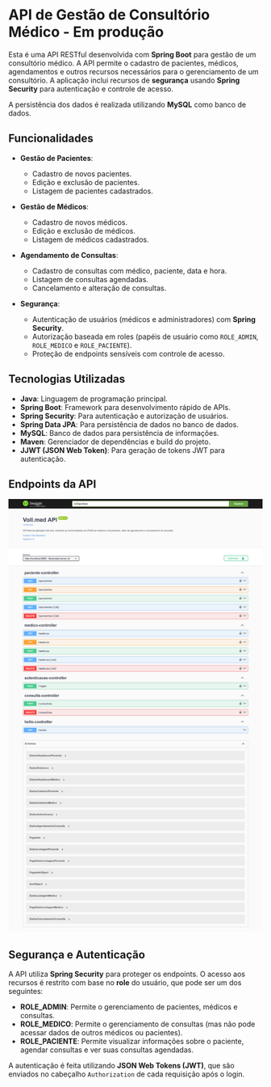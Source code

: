 # API de Gestão de Consultório Médico - Em produção

Esta é uma API RESTful desenvolvida com **Spring Boot** para gestão de um consultório médico. A API permite o cadastro de pacientes, médicos, agendamentos e outros recursos necessários para o gerenciamento de um consultório. A aplicação inclui recursos de **segurança** usando **Spring Security** para autenticação e controle de acesso.

A persistência dos dados é realizada utilizando **MySQL** como banco de dados.

## Funcionalidades

- **Gestão de Pacientes**:
  - Cadastro de novos pacientes.
  - Edição e exclusão de pacientes.
  - Listagem de pacientes cadastrados.

- **Gestão de Médicos**:
  - Cadastro de novos médicos.
  - Edição e exclusão de médicos.
  - Listagem de médicos cadastrados.

- **Agendamento de Consultas**:
  - Cadastro de consultas com médico, paciente, data e hora.
  - Listagem de consultas agendadas.
  - Cancelamento e alteração de consultas.

- **Segurança**:
  - Autenticação de usuários (médicos e administradores) com **Spring Security**.
  - Autorização baseada em roles (papéis de usuário como `ROLE_ADMIN`, `ROLE_MEDICO` e `ROLE_PACIENTE`).
  - Proteção de endpoints sensíveis com controle de acesso.

## Tecnologias Utilizadas

- **Java**: Linguagem de programação principal.
- **Spring Boot**: Framework para desenvolvimento rápido de APIs.
- **Spring Security**: Para autenticação e autorização de usuários.
- **Spring Data JPA**: Para persistência de dados no banco de dados.
- **MySQL**: Banco de dados para persistência de informações.
- **Maven**: Gerenciador de dependências e build do projeto.
- **JJWT (JSON Web Token)**: Para geração de tokens JWT para autenticação.

## Endpoints da API
<img src="swagger-ui.png">

## Segurança e Autenticação

A API utiliza **Spring Security** para proteger os endpoints. O acesso aos recursos é restrito com base no **role** do usuário, que pode ser um dos seguintes:

- **ROLE_ADMIN**: Permite o gerenciamento de pacientes, médicos e consultas.
- **ROLE_MEDICO**: Permite o gerenciamento de consultas (mas não pode acessar dados de outros médicos ou pacientes).
- **ROLE_PACIENTE**: Permite visualizar informações sobre o paciente, agendar consultas e ver suas consultas agendadas.

A autenticação é feita utilizando **JSON Web Tokens (JWT)**, que são enviados no cabeçalho `Authorization` de cada requisição após o login.
